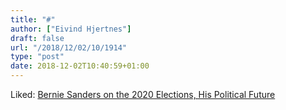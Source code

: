 ```yaml
---
title: "#"
author: ["Eivind Hjertnes"]
draft: false
url: "/2018/12/02/10/1914"
type: "post"
date: 2018-12-02T10:40:59+01:00
---
```


Liked:
[Bernie
Sanders on the 2020 Elections, His Political Future](http://nymag.com/intelligencer/2018/11/bernie-sanders-2020-decision.html)
